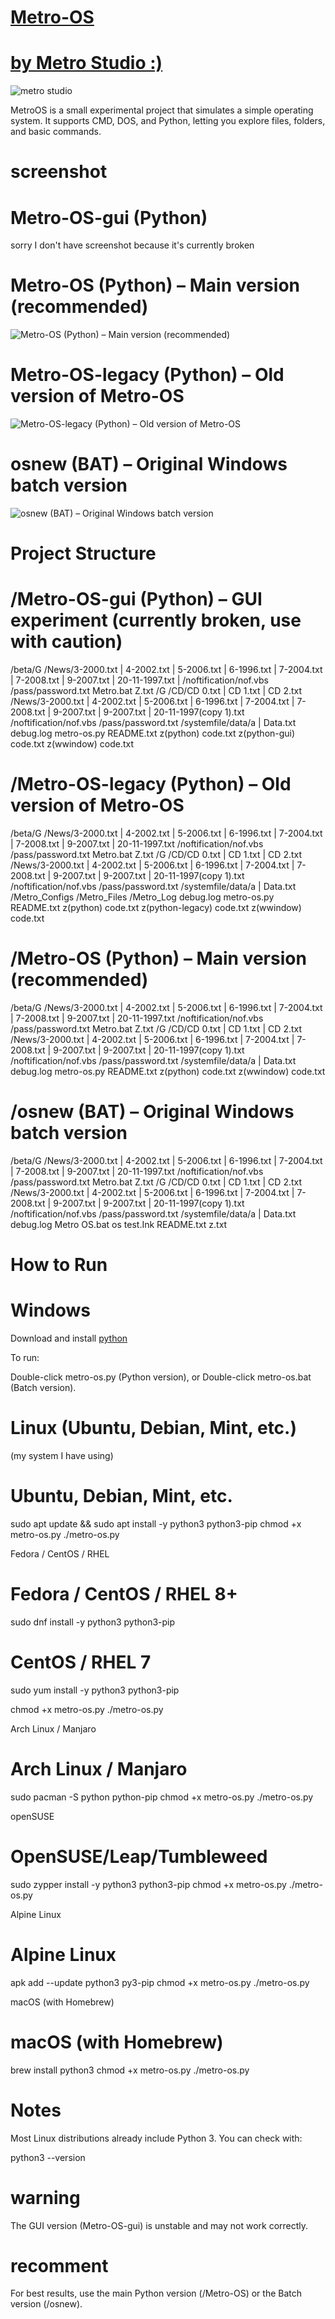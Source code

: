# [Metro-OS](https://github.com/WilliaMetro/Metro-OS/tree/main)
# [by Metro Studio :)](https://www.youtube.com/@WilliaMetro)
![metro studio](https://i.pinimg.com/1200x/1e/c5/96/1ec59641f20a6699d7b60a9805637707.jpg)

MetroOS is a small experimental project that simulates a simple operating system.
It supports CMD, DOS, and Python, letting you explore files, folders, and basic commands.

# screenshot
# Metro-OS-gui (Python)  
sorry I don't have screenshot because it's currently broken

# Metro-OS (Python) – Main version (recommended)
![Metro-OS (Python) – Main version (recommended)](./photo/python(origin).png)

# Metro-OS-legacy (Python) – Old version of Metro-OS
![Metro-OS-legacy (Python) – Old version of Metro-OS](./photo/python(Legacy).png)

# osnew (BAT) – Original Windows batch version
![osnew (BAT) – Original Windows batch version](./photo/Batch(Windows).png)

# Project Structure
# /Metro-OS-gui (Python) – GUI experiment (currently broken, use with caution)
/beta/G
   /News/3-2000.txt | 4-2002.txt | 5-2006.txt | 6-1996.txt | 7-2004.txt | 7-2008.txt | 9-2007.txt | 20-11-1997.txt |
   /noftification/nof.vbs
   /pass/password.txt
Metro.bat
Z.txt
/G
   /CD/CD 0.txt | CD 1.txt | CD 2.txt
   /News/3-2000.txt | 4-2002.txt | 5-2006.txt | 6-1996.txt | 7-2004.txt | 7-2008.txt | 9-2007.txt | 9-2007.txt | 20-11-1997(copy 1).txt
   /noftification/nof.vbs
   /pass/password.txt
   /systemfile/data/a | Data.txt
debug.log
metro-os.py
README.txt
z(python) code.txt
z(python-gui) code.txt
z(wwindow) code.txt

# /Metro-OS-legacy (Python) – Old version of Metro-OS
/beta/G
   /News/3-2000.txt | 4-2002.txt | 5-2006.txt | 6-1996.txt | 7-2004.txt | 7-2008.txt | 9-2007.txt | 20-11-1997.txt
   /noftification/nof.vbs
   /pass/password.txt
Metro.bat
Z.txt
/G
   /CD/CD 0.txt | CD 1.txt | CD 2.txt
   /News/3-2000.txt | 4-2002.txt | 5-2006.txt | 6-1996.txt | 7-2004.txt | 7-2008.txt | 9-2007.txt | 9-2007.txt | 20-11-1997(copy 1).txt
   /noftification/nof.vbs
   /pass/password.txt
   /systemfile/data/a | Data.txt
/Metro_Configs
/Metro_Files
/Metro_Log
debug.log
metro-os.py
README.txt
z(python) code.txt
z(python-legacy) code.txt
z(wwindow) code.txt

# /Metro-OS (Python) – Main version (recommended)
/beta/G
   /News/3-2000.txt | 4-2002.txt | 5-2006.txt | 6-1996.txt | 7-2004.txt | 7-2008.txt | 9-2007.txt | 20-11-1997.txt
   /noftification/nof.vbs
   /pass/password.txt
Metro.bat
Z.txt
/G
   /CD/CD 0.txt | CD 1.txt | CD 2.txt
   /News/3-2000.txt | 4-2002.txt | 5-2006.txt | 6-1996.txt | 7-2004.txt | 7-2008.txt | 9-2007.txt | 9-2007.txt | 20-11-1997(copy 1).txt
   /noftification/nof.vbs
   /pass/password.txt
   /systemfile/data/a | Data.txt
debug.log
metro-os.py
README.txt
z(python) code.txt
z(wwindow) code.txt

# /osnew (BAT) – Original Windows batch version
/beta/G
   /News/3-2000.txt | 4-2002.txt | 5-2006.txt | 6-1996.txt | 7-2004.txt | 7-2008.txt | 9-2007.txt | 20-11-1997.txt
   /noftification/nof.vbs
   /pass/password.txt
Metro.bat
Z.txt
/G
   /CD/CD 0.txt | CD 1.txt | CD 2.txt
   /News/3-2000.txt | 4-2002.txt | 5-2006.txt | 6-1996.txt | 7-2004.txt | 7-2008.txt | 9-2007.txt | 9-2007.txt | 20-11-1997(copy 1).txt
   /noftification/nof.vbs
   /pass/password.txt
   /systemfile/data/a | Data.txt
debug.log
Metro OS.bat
os test.Ink
README.txt
z.txt

# How to Run
# Windows 

Download and install [python](https://www.python.org/downloads/) 

To run:

Double-click metro-os.py (Python version), or Double-click metro-os.bat (Batch version).


# Linux (Ubuntu, Debian, Mint, etc.)
(my system I have using)
# Ubuntu, Debian, Mint, etc.
sudo apt update && sudo apt install -y python3 python3-pip
chmod +x metro-os.py
./metro-os.py

Fedora / CentOS / RHEL
# Fedora / CentOS / RHEL 8+
sudo dnf install -y python3 python3-pip

# CentOS / RHEL 7
sudo yum install -y python3 python3-pip

chmod +x metro-os.py
./metro-os.py

Arch Linux / Manjaro
# Arch Linux / Manjaro
sudo pacman -S python python-pip
chmod +x metro-os.py
./metro-os.py

openSUSE
# OpenSUSE/Leap/Tumbleweed
sudo zypper install -y python3 python3-pip
chmod +x metro-os.py
./metro-os.py

Alpine Linux
# Alpine Linux
apk add --update python3 py3-pip
chmod +x metro-os.py
./metro-os.py

macOS (with Homebrew)
# macOS (with Homebrew)
brew install python3
chmod +x metro-os.py
./metro-os.py

# Notes

Most Linux distributions already include Python 3. You can check with:

python3 --version

# warning
The GUI version (Metro-OS-gui) is unstable and may not work correctly.

# recomment
For best results, use the main Python version (/Metro-OS) or the Batch version (/osnew).

